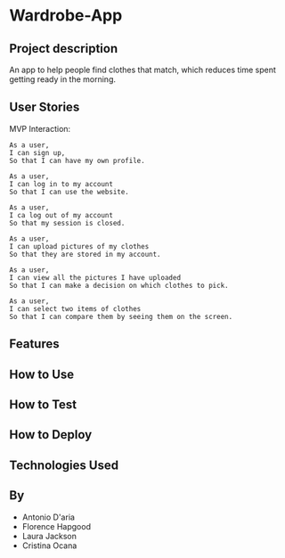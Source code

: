 # Wardrobe-App

Project description 
------

An app to help people find clothes that match, which reduces time spent getting ready in the morning.

User Stories
------

MVP Interaction:
```
As a user,
I can sign up,
So that I can have my own profile.

As a user,
I can log in to my account
So that I can use the website.

As a user,
I ca log out of my account
So that my session is closed.

As a user,
I can upload pictures of my clothes
So that they are stored in my account.

As a user,
I can view all the pictures I have uploaded
So that I can make a decision on which clothes to pick.

As a user,
I can select two items of clothes
So that I can compare them by seeing them on the screen.
```

Features
------

How to Use
--------

How to Test
-------

How to Deploy
-------

Technologies Used 
------

By
---
- Antonio D'aria
- Florence Hapgood
- Laura Jackson
- Cristina Ocana

